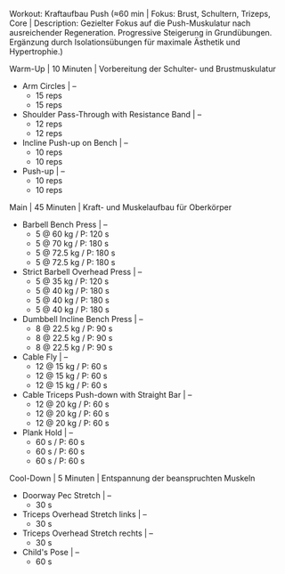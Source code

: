 Workout: Kraftaufbau Push (≈60 min | Fokus: Brust, Schultern, Trizeps, Core | Description: Gezielter Fokus auf die Push-Muskulatur nach ausreichender Regeneration. Progressive Steigerung in Grundübungen. Ergänzung durch Isolationsübungen für maximale Ästhetik und Hypertrophie.)

Warm-Up | 10 Minuten | Vorbereitung der Schulter- und Brustmuskulatur
- Arm Circles | –
    - 15 reps
    - 15 reps
- Shoulder Pass-Through with Resistance Band | –
    - 12 reps
    - 12 reps
- Incline Push-up on Bench | –
    - 10 reps
    - 10 reps
- Push-up | –
    - 10 reps
    - 10 reps

Main | 45 Minuten | Kraft- und Muskelaufbau für Oberkörper
- Barbell Bench Press | –
    - 5 @ 60 kg / P: 120 s
    - 5 @ 70 kg / P: 180 s
    - 5 @ 72.5 kg / P: 180 s
    - 5 @ 72.5 kg / P: 180 s
- Strict Barbell Overhead Press | –
    - 5 @ 35 kg / P: 120 s
    - 5 @ 40 kg / P: 180 s
    - 5 @ 40 kg / P: 180 s
    - 5 @ 40 kg / P: 180 s
- Dumbbell Incline Bench Press | –
    - 8 @ 22.5 kg / P: 90 s
    - 8 @ 22.5 kg / P: 90 s
    - 8 @ 22.5 kg / P: 90 s
- Cable Fly | –
    - 12 @ 15 kg / P: 60 s
    - 12 @ 15 kg / P: 60 s
    - 12 @ 15 kg / P: 60 s
- Cable Triceps Push-down with Straight Bar | –
    - 12 @ 20 kg / P: 60 s
    - 12 @ 20 kg / P: 60 s
    - 12 @ 20 kg / P: 60 s
- Plank Hold | –
    - 60 s / P: 60 s
    - 60 s / P: 60 s
    - 60 s / P: 60 s

Cool-Down | 5 Minuten | Entspannung der beanspruchten Muskeln
- Doorway Pec Stretch | –
    - 30 s
- Triceps Overhead Stretch links | –
    - 30 s
- Triceps Overhead Stretch rechts | –
    - 30 s
- Child's Pose | –
    - 60 s